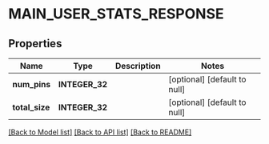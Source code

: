 # MAIN_USER_STATS_RESPONSE

## Properties
Name | Type | Description | Notes
------------ | ------------- | ------------- | -------------
**num_pins** | **INTEGER_32** |  | [optional] [default to null]
**total_size** | **INTEGER_32** |  | [optional] [default to null]

[[Back to Model list]](../README.md#documentation-for-models) [[Back to API list]](../README.md#documentation-for-api-endpoints) [[Back to README]](../README.md)


